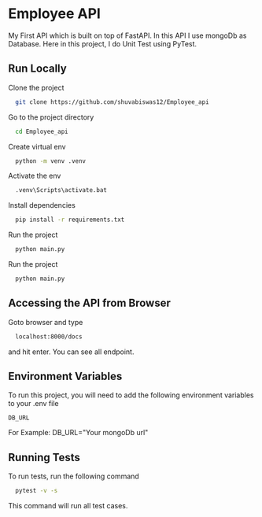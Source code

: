 
# Employee API

My First API which is built on top of FastAPI. In this API I use mongoDb as Database. Here in this project, I do Unit Test using PyTest.


## Run Locally

Clone the project

```bash
  git clone https://github.com/shuvabiswas12/Employee_api
```

Go to the project directory

```bash
  cd Employee_api
```

Create virtual env

```bash
  python -m venv .venv
```

Activate the env

```bash
  .venv\Scripts\activate.bat
```

Install dependencies 

```bash
  pip install -r requirements.txt
```

Run the project

```bash
  python main.py
```

Run the project

```bash
  python main.py
```

## Accessing the API from Browser
Goto browser and type 

```bash
  localhost:8000/docs
```
and hit enter. You can see all endpoint.

## Environment Variables

To run this project, you will need to add the following environment variables to your .env file

`DB_URL`

For Example:
DB_URL="Your mongoDb url"

## Running Tests

To run tests, run the following command

```bash
  pytest -v -s
```
This command will run all test cases.


